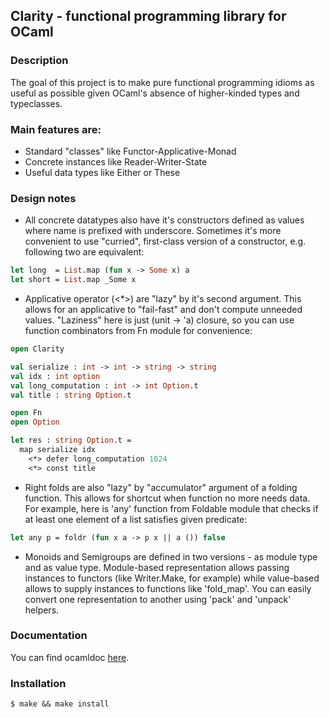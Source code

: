 ## Clarity - functional programming library for OCaml
### Description

The goal of this project is to make pure functional programming idioms as useful as possible given OCaml's absence of higher-kinded types and typeclasses.

### Main features are:

* Standard "classes" like Functor-Applicative-Monad
* Concrete instances like Reader-Writer-State
* Useful data types like Either or These

### Design notes

* All concrete datatypes also have it's constructors defined as values where name is prefixed with underscore. Sometimes it's more convenient to use "curried", first-class version of a constructor, e.g. following two are equivalent:
```ocaml
let long  = List.map (fun x -> Some x) a
let short = List.map _Some x
```
* Applicative operator (<\*>) are "lazy" by it's second argument. This allows for an applicative to "fail-fast" and don't compute unneeded values. "Laziness" here is just (unit -> 'a) closure, so you can use function combinators from Fn module for convenience:
```ocaml
open Clarity

val serialize : int -> int -> string -> string
val idx : int option
val long_computation : int -> int Option.t
val title : string Option.t

open Fn
open Option

let res : string Option.t =
  map serialize idx
    <*> defer long_computation 1024
    <*> const title
```
* Right folds are also "lazy" by "accumulator" argument of a folding function. This allows for shortcut when function no more needs data. For example, here is 'any' function from Foldable module that checks if at least one element of a list satisfies given predicate:
```ocaml
let any p = foldr (fun x a -> p x || a ()) false
```
* Monoids and Semigroups are defined in two versions - as module type and as value type. Module-based representation allows passing instances to functors (like Writer.Make, for example) while value-based allows to supply instances to functions like 'fold_map'. You can easily convert one representation to another using 'pack' and 'unpack' helpers.

### Documentation

You can find ocamldoc [here](https://indiscriminatecoding.github.io/clarity-docs/).

### Installation

    $ make && make install

